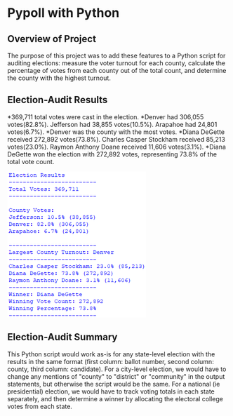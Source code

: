 # Pypoll with Python

## Overview of Project

The purpose of this project was to add these features to a Python script for auditing elections: measure the voter turnout for each county, calculate the percentage of votes from each county out of the total count, and determine the county with the highest turnout.

## Election-Audit Results

*369,711 total votes were cast in the election.
*Denver had 306,055 votes(82.8%). Jefferson had 38,855 votes(10.5%). Arapahoe had 24,801 votes(6.7%).
*Denver was the county with the most votes.
*Diana DeGette received 272,892 votes(73.8%). Charles Casper Stockham received 85,213 votes(23.0%). Raymon Anthony Doane received 11,606 votes(3.1%).
*Diana DeGette won the election with 272,892 votes, representing 73.8% of the total vote count.

![Screenshot of results](/resources/results.png)

## Election-Audit Summary

This Python script would work as-is for any state-level election with the results in the same format (first column: ballot number, second column: county, third column: candidate). For a city-level election, we would have to change any mentions of "county" to "district" or "community" in the output statements, but otherwise the script would be the same. For a national (ie presidential) election, we would have to track voting totals in each state separately, and then determine a winner by allocating the electoral college votes from each state.
